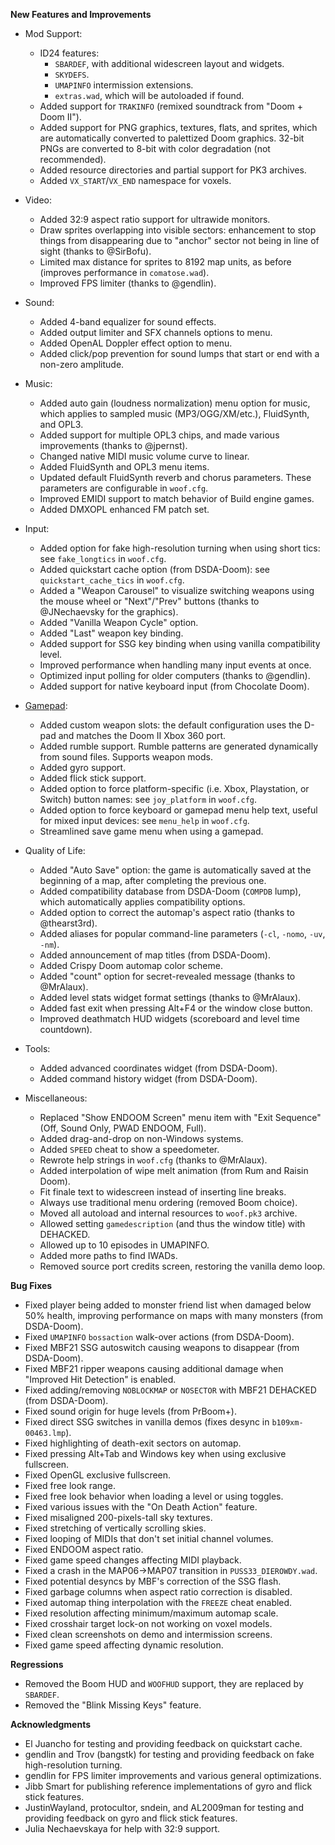 **New Features and Improvements**

* Mod Support:
  - ID24 features:
    - `SBARDEF`, with additional widescreen layout and widgets.
    - `SKYDEFS`.
    - `UMAPINFO` intermission extensions.
    - `extras.wad`, which will be autoloaded if found.
  - Added support for `TRAKINFO` (remixed soundtrack from "Doom + Doom II").
  - Added support for PNG graphics, textures, flats, and sprites, which are automatically converted to palettized Doom graphics. 32-bit PNGs are converted to 8-bit with color degradation (not recommended).
  - Added resource directories and partial support for PK3 archives.
  - Added `VX_START`/`VX_END` namespace for voxels.

* Video:
  - Added 32:9 aspect ratio support for ultrawide monitors.
  - Draw sprites overlapping into visible sectors: enhancement to stop things from disappearing due to "anchor" sector not being in line of sight (thanks to @SirBofu).
  - Limited max distance for sprites to 8192 map units, as before (improves performance in `comatose.wad`).
  - Improved FPS limiter (thanks to @gendlin).

* Sound:
  - Added 4-band equalizer for sound effects.
  - Added output limiter and SFX channels options to menu.
  - Added OpenAL Doppler effect option to menu.
  - Added click/pop prevention for sound lumps that start or end with a non-zero amplitude.

* Music:
  - Added auto gain (loudness normalization) menu option for music, which applies to sampled music (MP3/OGG/XM/etc.), FluidSynth, and OPL3.
  - Added support for multiple OPL3 chips, and made various improvements (thanks to @jpernst).
  - Changed native MIDI music volume curve to linear.
  - Added FluidSynth and OPL3 menu items.
  - Updated default FluidSynth reverb and chorus parameters. These parameters are configurable in `woof.cfg`.
  - Improved EMIDI support to match behavior of Build engine games.
  - Added DMXOPL enhanced FM patch set.

* Input:
  - Added option for fake high-resolution turning when using short tics: see `fake_longtics` in `woof.cfg`.
  - Added quickstart cache option (from DSDA-Doom): see `quickstart_cache_tics` in `woof.cfg`.
  - Added a "Weapon Carousel" to visualize switching weapons using the mouse wheel or "Next"/"Prev" buttons (thanks to @JNechaevsky for the graphics).
  - Added "Vanilla Weapon Cycle" option.
  - Added "Last" weapon key binding.
  - Added support for SSG key binding when using vanilla compatibility level.
  - Improved performance when handling many input events at once.
  - Optimized input polling for older computers (thanks to @gendlin).
  - Added support for native keyboard input (from Chocolate Doom).

* [Gamepad](https://github.com/fabiangreffrath/woof/wiki/Gamepad):
  - Added custom weapon slots: the default configuration uses the D-pad and matches the Doom II Xbox 360 port.
  - Added rumble support. Rumble patterns are generated dynamically from sound files. Supports weapon mods.
  - Added gyro support.
  - Added flick stick support.
  - Added option to force platform-specific (i.e. Xbox, Playstation, or Switch) button names: see `joy_platform` in `woof.cfg`.
  - Added option to force keyboard or gamepad menu help text, useful for mixed input devices: see `menu_help` in `woof.cfg`.
  - Streamlined save game menu when using a gamepad.

* Quality of Life:
  - Added "Auto Save" option: the game is automatically saved at the beginning of a map, after completing the previous one.
  - Added compatibility database from DSDA-Doom (`COMPDB` lump), which automatically applies compatibility options.
  - Added option to correct the automap's aspect ratio (thanks to @thearst3rd).
  - Added aliases for popular command-line parameters (`-cl`, `-nomo`, `-uv`, `-nm`).
  - Added announcement of map titles (from DSDA-Doom).
  - Added Crispy Doom automap color scheme.
  - Added "count" option for secret-revealed message (thanks to @MrAlaux).
  - Added level stats widget format settings (thanks to @MrAlaux).
  - Added fast exit when pressing Alt+F4 or the window close button.
  - Improved deathmatch HUD widgets (scoreboard and level time countdown).

* Tools:
  - Added advanced coordinates widget (from DSDA-Doom).
  - Added command history widget (from DSDA-Doom).

* Miscellaneous:
  - Replaced "Show ENDOOM Screen" menu item with "Exit Sequence" (Off, Sound Only, PWAD ENDOOM, Full).
  - Added drag-and-drop on non-Windows systems.
  - Added `SPEED` cheat to show a speedometer.
  - Rewrote help strings in `woof.cfg` (thanks to @MrAlaux).
  - Added interpolation of wipe melt animation (from Rum and Raisin Doom).
  - Fit finale text to widescreen instead of inserting line breaks.
  - Always use traditional menu ordering (removed Boom choice).
  - Moved all autoload and internal resources to `woof.pk3` archive.
  - Allowed setting `gamedescription` (and thus the window title) with DEHACKED.
  - Allowed up to 10 episodes in UMAPINFO.
  - Added more paths to find IWADs.
  - Removed source port credits screen, restoring the vanilla demo loop.

**Bug Fixes**

* Fixed player being added to monster friend list when damaged below 50% health, improving performance on maps with many monsters (from DSDA-Doom).
* Fixed `UMAPINFO` `bossaction` walk-over actions (from DSDA-Doom).
* Fixed MBF21 SSG autoswitch causing weapons to disappear (from DSDA-Doom).
* Fixed MBF21 ripper weapons causing additional damage when "Improved Hit Detection" is enabled.
* Fixed adding/removing `NOBLOCKMAP` or `NOSECTOR` with MBF21 DEHACKED (from DSDA-Doom).
* Fixed sound origin for huge levels (from PrBoom+).
* Fixed direct SSG switches in vanilla demos (fixes desync in `b109xm-00463.lmp`).
* Fixed highlighting of death-exit sectors on automap.
* Fixed pressing Alt+Tab and Windows key when using exclusive fullscreen.
* Fixed OpenGL exclusive fullscreen.
* Fixed free look range.
* Fixed free look behavior when loading a level or using toggles.
* Fixed various issues with the "On Death Action" feature.
* Fixed misaligned 200-pixels-tall sky textures.
* Fixed stretching of vertically scrolling skies.
* Fixed looping of MIDIs that don't set initial channel volumes.
* Fixed ENDOOM aspect ratio.
* Fixed game speed changes affecting MIDI playback.
* Fixed a crash in the MAP06->MAP07 transition in `PUSS33_DIEROWDY.wad`.
* Fixed potential desyncs by MBF's correction of the SSG flash.
* Fixed garbage columns when aspect ratio correction is disabled.
* Fixed automap thing interpolation with the `FREEZE` cheat enabled.
* Fixed resolution affecting minimum/maximum automap scale.
* Fixed crosshair target lock-on not working on voxel models.
* Fixed clean screenshots on demo and intermission screens.
* Fixed game speed affecting dynamic resolution.

**Regressions**

* Removed the Boom HUD and `WOOFHUD` support, they are replaced by `SBARDEF`.
* Removed the "Blink Missing Keys" feature.

**Acknowledgments**

* El Juancho for testing and providing feedback on quickstart cache.
* gendlin and Trov (bangstk) for testing and providing feedback on fake high-resolution turning.
* gendlin for FPS limiter improvements and various general optimizations.
* Jibb Smart for publishing reference implementations of gyro and flick stick features.
* JustinWayland, protocultor, sndein, and AL2009man for testing and providing feedback on gyro and flick stick features.
* Julia Nechaevskaya for help with 32:9 support.
